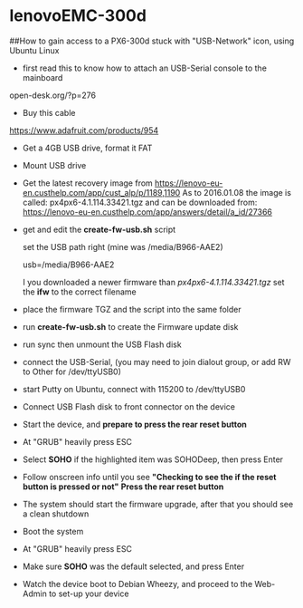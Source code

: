 # lenovoEMC-300d
##How to gain access to a PX6-300d stuck with "USB-Network" icon, using Ubuntu Linux

 * first read this to know how to attach an USB-Serial console to the mainboard

 open-desk.org/?p=276
 * Buy this cable

 https://www.adafruit.com/products/954

 * Get a 4GB USB drive, format it FAT
 * Mount USB drive
 * Get the latest recovery image from https://lenovo-eu-en.custhelp.com/app/cust_alp/p/1189,1190
   As to 2016.01.08 the image is called: px4px6-4.1.114.33421.tgz and can be downloaded from: https://lenovo-eu-en.custhelp.com/app/answers/detail/a_id/27366
  * get and edit the **create-fw-usb.sh** script
  
     set the USB path right (mine was /media/B966-AAE2)
     
     usb=/media/B966-AAE2
     
     I you downloaded a newer firmware than *px4px6-4.1.114.33421.tgz* set the **ifw** to the correct filename

* place the firmware TGZ and the script into the same folder
* run **create-fw-usb.sh** to create the Firmware update disk
* run sync then unmount the USB Flash disk
* connect the USB-Serial, (you may need to join dialout group, or add RW to Other for /dev/ttyUSB0)
* start Putty on Ubuntu, connect with 115200 to /dev/ttyUSB0 
* Connect USB Flash disk to front connector on the device
* Start the device, and **prepare to press the rear reset button**
* At "GRUB" heavily press ESC
 * Select **SOHO** if the highlighted item was SOHODeep, then press Enter
 * Follow onscreen info until you see **"Checking to see the if the reset button is pressed or not"**
   **Press the rear reset button**
* The system should start the firmware upgrade, after that you should see a clean shutdown
* Boot the system
* At "GRUB" heavily press ESC
* Make sure **SOHO** was the default selected, and press Enter
* Watch the device boot to Debian Wheezy, and proceed to the Web-Admin to set-up your device
